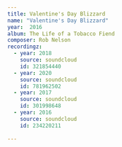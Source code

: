 ```yaml
---
title: Valentine's Day Blizzard
name: "Valentine's Day Blizzard"
year:  2016
album: The Life of a Tobacco Fiend
composer: Rob Nelson
recordingz:
  - year: 2018
    source: soundcloud
    id: 321854440
  - year: 2020
    source: soundcloud
    id: 781962502
  - year: 2017
    source: soundcloud
    id: 301998648
  - year: 2016
    source: soundcloud
    id: 234220211
 
---
```



